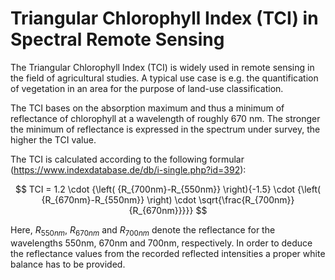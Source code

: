 # Triangular Chlorophyll Index (TCI) in Spectral Remote Sensing

The Triangular Chlorophyll Index (TCI) is widely used in remote sensing in the field of agricultural studies. A typical use case is e.g. the quantification of vegetation in an area for the purpose of land-use classification.

The TCI bases on the absorption maximum and thus a minimum of reflectance of chlorophyll at a wavelength of roughly 670 nm. The stronger the minimum of reflectance is expressed in the spectrum under survey, the higher the TCI value.

The TCI is calculated according to the following formular (https://www.indexdatabase.de/db/i-single.php?id=392):

$$
TCI = 1.2 \cdot {\left( {R_{700nm}-R_{550nm}} \right){-1.5} \cdot {\left( {R_{670nm}-R_{550nm}} \right) \cdot \sqrt{\frac{R_{700nm}}{R_{670nm}}}}}
$$

Here, $R_{550nm}$, $R_{670nm}$ and $R_{700nm}$ denote the reflectance for the wavelengths 550nm, 670nm and 700nm, respectively. In order to deduce the reflectance values from the recorded reflected intensities a proper white balance has to be provided.